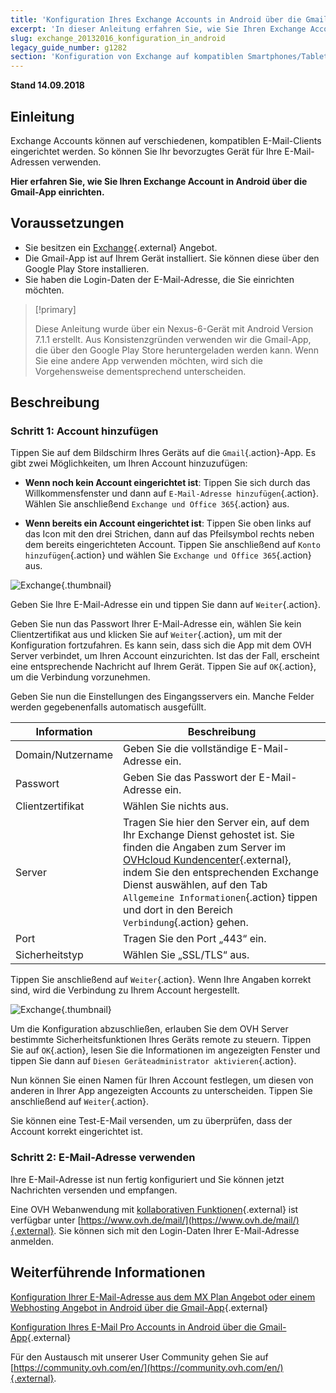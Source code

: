 ```yaml
---
title: 'Konfiguration Ihres Exchange Accounts in Android über die Gmail-App'
excerpt: 'In dieser Anleitung erfahren Sie, wie Sie Ihren Exchange Account in Android über die Gmail-App einrichten.'
slug: exchange_20132016_konfiguration_in_android
legacy_guide_number: g1282
section: 'Konfiguration von Exchange auf kompatiblen Smartphones/Tablets'
---
```


**Stand 14.09.2018**

## Einleitung

Exchange Accounts können auf verschiedenen, kompatiblen E-Mail-Clients eingerichtet werden. So können Sie Ihr bevorzugtes Gerät für Ihre E-Mail-Adressen verwenden.

**Hier erfahren Sie, wie Sie Ihren Exchange Account in Android über die Gmail-App einrichten.**

## Voraussetzungen

- Sie besitzen ein [Exchange](https://www.ovhcloud.com/de/emails/){.external} Angebot.
- Die Gmail-App ist auf Ihrem Gerät installiert. Sie können diese über den Google Play Store installieren.
- Sie haben die Login-Daten der E-Mail-Adresse, die Sie einrichten möchten.

> [!primary]
>
> Diese Anleitung wurde über ein Nexus-6-Gerät mit Android Version 7.1.1 erstellt. Aus Konsistenzgründen verwenden wir die Gmail-App, die über den Google Play Store heruntergeladen werden kann. Wenn Sie eine andere App verwenden möchten, wird sich die Vorgehensweise dementsprechend unterscheiden.
>

## Beschreibung

### Schritt 1: Account hinzufügen

Tippen Sie auf dem Bildschirm Ihres Geräts auf die `Gmail`{.action}-App. Es gibt zwei Möglichkeiten, um Ihren Account hinzuzufügen:

- **Wenn noch kein Account eingerichtet ist**: Tippen Sie sich durch das Willkommensfenster und dann auf `E-Mail-Adresse hinzufügen`{.action}. Wählen Sie anschließend `Exchange und Office 365`{.action} aus. 

- **Wenn bereits ein Account eingerichtet ist**: Tippen Sie oben links auf das Icon mit den drei Strichen, dann auf das Pfeilsymbol rechts neben dem bereits eingerichteten Account. Tippen Sie anschließend auf `Konto hinzufügen`{.action} und wählen Sie `Exchange und Office 365`{.action} aus. 

![Exchange](images/configuration-exchange-gmail-application-android-step1.png){.thumbnail}

Geben Sie Ihre E-Mail-Adresse ein und tippen Sie dann auf `Weiter`{.action}.

Geben Sie nun das Passwort Ihrer E-Mail-Adresse ein, wählen Sie kein Clientzertifikat aus und klicken Sie auf `Weiter`{.action}, um mit der Konfiguration fortzufahren. Es kann sein, dass sich die App mit dem OVH Server verbindet, um Ihren Account einzurichten. Ist das der Fall, erscheint eine entsprechende Nachricht auf Ihrem Gerät. Tippen Sie auf `OK`{.action}, um die Verbindung vorzunehmen.

Geben Sie nun die Einstellungen des Eingangsservers ein. Manche Felder werden gegebenenfalls automatisch ausgefüllt.

|Information|Beschreibung| 
|---|---| 
|Domain/Nutzername|Geben Sie die vollständige E-Mail-Adresse ein.|  
|Passwort|Geben Sie das Passwort der E-Mail-Adresse ein.|
|Clientzertifikat|Wählen Sie nichts aus.|
|Server|Tragen Sie hier den Server ein, auf dem Ihr Exchange Dienst gehostet ist. Sie finden die Angaben zum Server im [OVHcloud Kundencenter](https://www.ovh.com/auth/?action=gotomanager&from=https://www.ovh.de/&ovhSubsidiary=de){.external}, indem Sie den entsprechenden Exchange Dienst auswählen, auf den Tab `Allgemeine Informationen`{.action} tippen und dort in den Bereich `Verbindung`{.action} gehen.|
|Port|Tragen Sie den Port „443“ ein.|  
|Sicherheitstyp|Wählen Sie „SSL/TLS“ aus.|

Tippen Sie anschließend auf `Weiter`{.action}. Wenn Ihre Angaben korrekt sind, wird die Verbindung zu Ihrem Account hergestellt.

![Exchange](images/configuration-exchange-gmail-application-android-step2.png){.thumbnail}

Um die Konfiguration abzuschließen, erlauben Sie dem OVH Server bestimmte Sicherheitsfunktionen Ihres Geräts remote zu steuern. Tippen Sie auf `OK`{.action}, lesen Sie die Informationen im angezeigten Fenster und tippen Sie dann auf `Diesen Geräteadministrator aktivieren`{.action}.

Nun können Sie einen Namen für Ihren Account festlegen, um diesen von anderen in Ihrer App angezeigten Accounts zu unterscheiden. Tippen Sie anschließend auf `Weiter`{.action}.

Sie können eine Test-E-Mail versenden, um zu überprüfen, dass der Account korrekt eingerichtet ist.

### Schritt 2: E-Mail-Adresse verwenden

Ihre E-Mail-Adresse ist nun fertig konfiguriert und Sie können jetzt Nachrichten versenden und empfangen.

Eine OVH Webanwendung mit [kollaborativen Funktionen](https://www.ovhcloud.com/de/emails/){.external} ist verfügbar unter [https://www.ovh.de/mail/](https://www.ovh.de/mail/){.external}. Sie können sich mit den Login-Daten Ihrer E-Mail-Adresse anmelden.

## Weiterführende Informationen

[Konfiguration Ihrer E-Mail-Adresse aus dem MX Plan Angebot oder einem Webhosting Angebot in Android über die Gmail-App](https://docs.ovh.com/de/emails/konfiguration-android){.external}

[Konfiguration Ihres E-Mail Pro Accounts in Android über die Gmail-App](https://docs.ovh.com/de/emails-pro/konfiguration-android){.external}

Für den Austausch mit unserer User Community gehen Sie auf [https://community.ovh.com/en/](https://community.ovh.com/en/){.external}.
